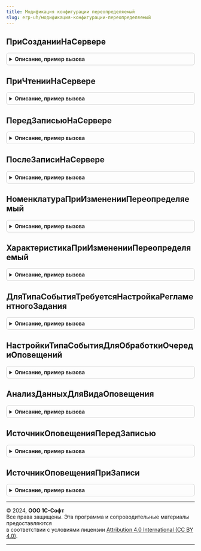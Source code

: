 ```yaml
---
title: Модификация конфигурации переопределяемый
slug: erp-uh/модификация-конфигурации-переопределяемый
---
```



## ПриСозданииНаСервере
<details style="margin: 1em 0; padding: 0.5em; border: 1px solid #ccc; border-radius: 6px;">

<summary style="font-weight: bold; cursor: pointer;">Описание, пример вызова</summary>

```bsl

// Переопределяемая процедура, вызываемая из одноименного обработчика события формы.
//
// Параметры:
// 	Форма - ФормаКлиентскогоПриложения - форма, из обработчика события которой происходит вызов процедуры.
// 	Отказ - Булево -
// 	СтандартнаяОбработка - Булево -
//
Процедура ПриСозданииНаСервере(Форма, Отказ, СтандартнаяОбработка) Экспорт
```

Пример вызова
```bsl
МодификацияКонфигурацииПереопределяемый.ПриСозданииНаСервере(Форма, Отказ, СтандартнаяОбработка) 
```
</details>

## ПриЧтенииНаСервере
<details style="margin: 1em 0; padding: 0.5em; border: 1px solid #ccc; border-radius: 6px;">

<summary style="font-weight: bold; cursor: pointer;">Описание, пример вызова</summary>

```bsl

// Переопределяемая процедура, вызываемая из одноименного обработчика события формы.
//
// Параметры:
// 	Форма - ФормаКлиентскогоПриложения - форма, из обработчика события которой происходит вызов процедуры.
// 	ТекущийОбъект - ДокументОбъект, СправочникОбъект -
//
Процедура ПриЧтенииНаСервере(Форма, ТекущийОбъект) Экспорт
```

Пример вызова
```bsl
МодификацияКонфигурацииПереопределяемый.ПриЧтенииНаСервере(Форма, ТекущийОбъект) 
```
</details>

## ПередЗаписьюНаСервере
<details style="margin: 1em 0; padding: 0.5em; border: 1px solid #ccc; border-radius: 6px;">

<summary style="font-weight: bold; cursor: pointer;">Описание, пример вызова</summary>

```bsl

// Переопределяемая процедура, вызываемая из одноименного обработчика события формы.
//
// Параметры:
// 	Форма - ФормаКлиентскогоПриложения - форма, из обработчика события которой происходит вызов процедуры.
// 	Отказ - Булево -
// 	ТекущийОбъект - ДокументОбъект, СправочникОбъект -
// 	ПараметрыЗаписи - Структура -
//
Процедура ПередЗаписьюНаСервере(Форма, Отказ, ТекущийОбъект, ПараметрыЗаписи) Экспорт
```

Пример вызова
```bsl
МодификацияКонфигурацииПереопределяемый.ПередЗаписьюНаСервере(Форма, Отказ, ТекущийОбъект, ПараметрыЗаписи)
```
</details>

## ПослеЗаписиНаСервере
<details style="margin: 1em 0; padding: 0.5em; border: 1px solid #ccc; border-radius: 6px;">

<summary style="font-weight: bold; cursor: pointer;">Описание, пример вызова</summary>

```bsl

// Переопределяемая процедура, вызываемая из одноименного обработчика события формы.
//
// Параметры:
// 	Форма - ФормаКлиентскогоПриложения - форма, из обработчика события которой происходит вызов процедуры.
// 	ТекущийОбъект - ДокументОбъект, СправочникОбъект -
// 	ПараметрыЗаписи - Структура -
//
Процедура ПослеЗаписиНаСервере(Форма, ТекущийОбъект, ПараметрыЗаписи) Экспорт
```

Пример вызова
```bsl
МодификацияКонфигурацииПереопределяемый.ПослеЗаписиНаСервере(Форма, ТекущийОбъект, ПараметрыЗаписи)
```
</details>

## НоменклатураПриИзмененииПереопределяемый
<details style="margin: 1em 0; padding: 0.5em; border: 1px solid #ccc; border-radius: 6px;">

<summary style="font-weight: bold; cursor: pointer;">Описание, пример вызова</summary>

```bsl

// Переопределяемая процедура, вызываемая из обработчика реквизита "Номенклатура" табличной части.
//
// Параметры:
// 	ТекущаяСтрока - ДанныеФормыЭлементКоллекции - текущая строка табличной части.
// 	ПараметрыДействия - Структура - допустимые действия для табличной части.
//	КэшированныеЗначения - Структура - Кэшированные значения табличной части.
Процедура НоменклатураПриИзмененииПереопределяемый(ТекущаяСтрока, ПараметрыДействия, КэшированныеЗначения) Экспорт
```

Пример вызова
```bsl
МодификацияКонфигурацииПереопределяемый.НоменклатураПриИзмененииПереопределяемый(ТекущаяСтрока, ПараметрыДействия, КэшированныеЗначения)
```
</details>

## ХарактеристикаПриИзмененииПереопределяемый
<details style="margin: 1em 0; padding: 0.5em; border: 1px solid #ccc; border-radius: 6px;">

<summary style="font-weight: bold; cursor: pointer;">Описание, пример вызова</summary>

```bsl

// Переопределяемая процедура, вызываемая из обработчика реквизита "Характеристика" табличной части.
//
// Параметры:
// 	ТекущаяСтрока - ДанныеФормыЭлементКоллекции - текущая строка табличной части.
// 	ПараметрыДействия - Структура - допустимые действия для табличной части.
//	КэшированныеЗначения - Структура - Кэшированные значения табличной части.
Процедура ХарактеристикаПриИзмененииПереопределяемый(ТекущаяСтрока, ПараметрыДействия, КэшированныеЗначения) Экспорт
```

Пример вызова
```bsl
МодификацияКонфигурацииПереопределяемый.ХарактеристикаПриИзмененииПереопределяемый(ТекущаяСтрока, ПараметрыДействия, КэшированныеЗначения)
```
</details>

## ДляТипаСобытияТребуетсяНастройкаРегламентногоЗадания
<details style="margin: 1em 0; padding: 0.5em; border: 1px solid #ccc; border-radius: 6px;">

<summary style="font-weight: bold; cursor: pointer;">Описание, пример вызова</summary>

```bsl

// Переопределяемая процедура, возвращающая признак необходимости настройки для типа события регламентного задания.
//
// Параметры:
//  ТипСобытия  - ПеречислениеСсылка.ТипыСобытийОповещений - тип события оповещения, для которого указывается признак.
//
// Возвращаемое значение:
//   Булево   - Истина, если настройка регламентного задания необходима, Ложь в обратном случае.
//
Функция ДляТипаСобытияТребуетсяНастройкаРегламентногоЗадания(ТипСобытия) Экспорт
```

Пример вызова
```bsl
Результат = МодификацияКонфигурацииПереопределяемый.ДляТипаСобытияТребуетсяНастройкаРегламентногоЗадания(ТипСобытия) 
```
</details>

## НастройкиТипаСобытияДляОбработкиОчередиОповещений
<details style="margin: 1em 0; padding: 0.5em; border: 1px solid #ccc; border-radius: 6px;">

<summary style="font-weight: bold; cursor: pointer;">Описание, пример вызова</summary>

```bsl

// Переопределяемая процедура, в которой можно настроить параметры обработки очереди оповещений по типу события.
//
// Параметры:
//  ТипСобытия         - ПеречислениеСсылка.ТипыСобытийОповещений - тип события оповещения для которого указываются настройки.
//  СтруктураНастроек  - Структура - Настройки, подробное описание см. в модуле менеджера перечисления ТипыСобытийОповещений.
//
Процедура НастройкиТипаСобытияДляОбработкиОчередиОповещений(ТипСобытия, СтруктураНастроек) Экспорт
```

Пример вызова
```bsl
МодификацияКонфигурацииПереопределяемый.НастройкиТипаСобытияДляОбработкиОчередиОповещений(ТипСобытия, СтруктураНастроек) 
```
</details>

## АнализДанныхДляВидаОповещения
<details style="margin: 1em 0; padding: 0.5em; border: 1px solid #ccc; border-radius: 6px;">

<summary style="font-weight: bold; cursor: pointer;">Описание, пример вызова</summary>

```bsl

// Переопределяемая процедура, в которой можно настроить анализ данных для оповещений клиентам и запись в очередь оповещений.
// Примеры реализации см. в общем модуле РассылкиИОповещенияКлиентам.
//
// Параметры:
//  ВидОповещения  - СправочникСсылка.ВидыОповещенийКлиентам - вид оповещения, для которого выполняется анализ данных.
//
Процедура АнализДанныхДляВидаОповещения(ВидОповещения) Экспорт
```

Пример вызова
```bsl
МодификацияКонфигурацииПереопределяемый.АнализДанныхДляВидаОповещения(ВидОповещения) 
```
</details>

## ИсточникОповещенияПередЗаписью
<details style="margin: 1em 0; padding: 0.5em; border: 1px solid #ccc; border-radius: 6px;">

<summary style="font-weight: bold; cursor: pointer;">Описание, пример вызова</summary>

```bsl

// Переопределяемая процедура, в которой можно получить состояние объекта до записи.
//
// Параметры:
//  Источник  - Произвольный - объект или набор записей регистра, который вызвал событие "перед записью".
//  Отказ  - Булево - признак отказа от записи объекта.
//  РежимЗаписи  - РежимЗаписиДокумента - действительно, только в случае записи документа, в остальных случаях Неопределено.
//  РежимПроведения  - РежимПроведенияДокумента - действительно, только в случае проведения документа, в остальных случаях Неопределено.
//
Процедура ИсточникОповещенияПередЗаписью(Источник, Отказ, РежимЗаписи , РежимПроведения) Экспорт
```

Пример вызова
```bsl
МодификацияКонфигурацииПереопределяемый.ИсточникОповещенияПередЗаписью(Источник, Отказ, РежимЗаписи, РежимПроведения) 
```
</details>

## ИсточникОповещенияПриЗаписи
<details style="margin: 1em 0; padding: 0.5em; border: 1px solid #ccc; border-radius: 6px;">

<summary style="font-weight: bold; cursor: pointer;">Описание, пример вызова</summary>

```bsl

// Переопределяемая процедура, в которой можно получить новое состояние объекта и при необходимости выполнить запись
// в очередь оповещений.
//
// Параметры:
//  Источник  - Произвольный - объект или набор записей регистра, который вызвал событие "при записи".
//  Отказ  - Булево - признак отказа от записи объекта.
//
Процедура ИсточникОповещенияПриЗаписи(Источник, Отказ) Экспорт
```

Пример вызова
```bsl
МодификацияКонфигурацииПереопределяемый.ИсточникОповещенияПриЗаписи(Источник, Отказ) 
```
</details>

---

© 2024, **ООО 1С-Софт**  
Все права защищены. Эта программа и сопроводительные материалы предоставляются  
в соответствии с условиями лицензии [Attribution 4.0 International (CC BY 4.0)](https://creativecommons.org/licenses/by/4.0/legalcode).

---
